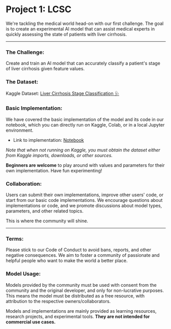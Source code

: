 # Project 1: LCSC

We're tackling the medical world head-on with our first challenge. The goal is to create an experimental AI model that can assist medical experts in quickly assessing the state of patients with liver cirrhosis.

---

### The Challenge:
Create and train an AI model that can accurately classify a patient's stage of liver cirrhosis given feature values.

### The Dataset:
Kaggle Dataset: 
[Liver Cirrhosis Stage Classification 🩺](https://www.kaggle.com/datasets/aadarshvelu/liver-cirrhosis-stage-classification)

### Basic Implementation:
We have covered the basic implementation of the model and its code in our notebook, which you can directly run on Kaggle, Colab, or in a local Jupyter environment.

- Link to implementation: [Notebook](project-1-lcsc.ipynb)

*Note that when not running on Kaggle, you must obtain the dataset either from Kaggle imports, downloads, or other sources.*

**Beginners are welcome** to play around with values and parameters for their own implementation. Have fun experimenting!

### Collaboration:
Users can submit their own implementations, improve other users' code, or start from our basic code implementations. We encourage questions about implementations or code, and we promote discussions about model types, parameters, and other related topics.

This is where the community will shine.

---

### Terms:
Please stick to our Code of Conduct to avoid bans, reports, and other negative consequences. We aim to foster a community of passionate and helpful people who want to make the world a better place.

### Model Usage:
Models provided by the community must be used with consent from the community and the original developer, and only for non-lucrative purposes. This means the model must be distributed as a free resource, with attribution to the respective owners/collaborators.

Models and implementations are mainly provided as learning resources, research projects, and experimental tools. **They are not intended for commercial use cases.**